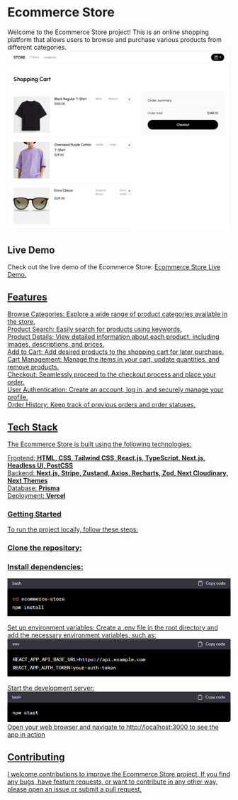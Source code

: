 <h1>Ecommerce Store</h1>
Welcome to the Ecommerce Store project! This is an online shopping platform that allows users to browse and purchase various products from different categories.

<img src="./src/store-2.png" alt="Ecommerce_Store_Screenshot"/>

<h2>Live Demo</h2>
Check out the live demo of the Ecommerce Store: <span> <a href= https://ecommerce-store-zeta-sable.vercel.app target="_blank"> Ecommerce Store Live Demo. <span>

<h2>Features</h2>
<b></b>Browse Categories: Explore a wide range of product categories available in the store.<br>
<b></b>Product Search: Easily search for products using keywords.<br>
<b></b>Product Details: View detailed information about each product, including images, descriptions, and prices.<br>
<b></b>Add to Cart: Add desired products to the shopping cart for later purchase.<br>
<b></b>Cart Management: Manage the items in your cart, update quantities, and remove products.<br>
<b></b>Checkout: Seamlessly proceed to the checkout process and place your order.<br>
<b></b>User Authentication: Create an account, log in, and securely manage your profile.<br>
<b></b>Order History: Keep track of previous orders and order statuses.

<h2>Tech Stack</h2>
The Ecommerce Store is built using the following technologies:  <br>

Frontend: <b>HTML, CSS, Tailwind CSS, React.js, TypeScript, Next.js, Headless UI, PostCSS</b> <br>
Backend: <b>Next.js, Stripe, Zustand, Axios, Recharts, Zod, Next Cloudinary, Next Themes</b> <br>
Database: <b>Prisma</b> <br>
Deployment: <b>Vercel</b> <br>
<h3>Getting Started </h3>
To run the project locally, follow these steps:

<h3>Clone the repository:</h3>


<h3>Install dependencies:</h3>
<img src="./src/dep.png" alt="dep"/>

Set up environment variables:
Create a .env file in the root directory and add the necessary environment variables, such as:
<img src="./src/env.png" alt="env"/>

Start the development server:
<img src="./src/start.png" alt="start"/>
Open your web browser and navigate to http://localhost:3000 to see the app in action

<h2>Contributing</h2>
I welcome contributions to improve the Ecommerce Store project. If you find any bugs, have feature requests, or want to contribute in any other way, please open an issue or submit a pull request.

